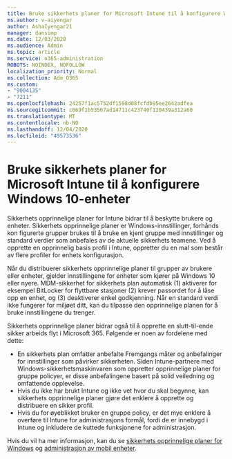 ```yaml
---
title: Bruke sikkerhets planer for Microsoft Intune til å konfigurere Windows 10-enheter
ms.author: v-aiyengar
author: AshaIyengar21
manager: dansimp
ms.date: 12/03/2020
ms.audience: Admin
ms.topic: article
ms.service: o365-administration
ROBOTS: NOINDEX, NOFOLLOW
localization_priority: Normal
ms.collection: Adm_O365
ms.custom:
- "9004135"
- "7211"
ms.openlocfilehash: 24257f1ac5752df1598d08fcfdb95ee2642adfea
ms.sourcegitcommit: c069f1b53567ad14711c423740f120439a312a60
ms.translationtype: MT
ms.contentlocale: nb-NO
ms.lasthandoff: 12/04/2020
ms.locfileid: "49573536"
---
```

# <a name="use-microsoft-intune-security-baselines-to-configure-windows-10-devices"></a>Bruke sikkerhets planer for Microsoft Intune til å konfigurere Windows 10-enheter

Sikkerhets opprinnelige planer for Intune bidrar til å beskytte brukere og enheter. Sikkerhets opprinnelige planer er Windows-innstillinger, forhånds kon figurerte grupper brukes til å bruke en kjent gruppe med innstillinger og standard verdier som anbefales av de aktuelle sikkerhets teamene. Ved å opprette en opprinnelig basis profil i Intune, oppretter du en mal som består av flere profiler for enhets konfigurasjon.

Når du distribuerer sikkerhets opprinnelige planer til grupper av brukere eller enheter, gjelder innstillingene for enheter som kjører på Windows 10 eller nyere. MDM-sikkerhet for sikkerhets plan automatisk (1) aktiverer for eksempel BitLocker for flyttbare stasjoner (2) krever passordet for å låse opp en enhet, og (3) deaktiverer enkel godkjenning. Når en standard verdi ikke fungerer for miljøet ditt, kan du tilpasse den opprinnelige planen for å bruke innstillingene du trenger.

Sikkerhets opprinnelige planer bidrar også til å opprette en slutt-til-ende sikker arbeids flyt i Microsoft 365. Følgende er noen av fordelene med dette:

- En sikkerhets plan omfatter anbefalte Fremgangs måter og anbefalinger for innstillinger som påvirker sikkerheten. Siden Intune-partnere med Windows-sikkerhetsmaskinvaren som oppretter opprinnelige planer for gruppe policyer, er disse anbefalingene basert på solid veiledning og omfattende opplevelse.
- Hvis du ikke har brukt Intune og ikke vet hvor du skal begynne, kan sikkerhets opprinnelige planer gjøre det enklere å opprette og distribuere en sikker profil.
- Hvis du for øyeblikket bruker en gruppe policy, er det mye enklere å overføre til Intune for administrasjons formål, fordi de er innebygd i Intune og inkludere de kuttede funksjonene for administrasjon.

Hvis du vil ha mer informasjon, kan du se [sikkerhets opprinnelige planer for Windows](https://go.microsoft.com/fwlink/?linkid=2141503) og [administrasjon av mobil enheter](https://go.microsoft.com/fwlink/?linkid=2141701).